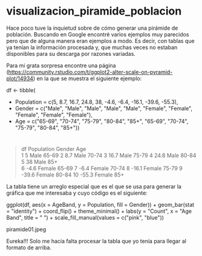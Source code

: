 # visualizacion_piramide_poblacion
Hace poco tuve la inquietud sobre de cómo generar una pirámide de población. Buscando en Google encontré varios ejemplos muy parecidos pero que de alguna manera eran ejemplos a modo. Es decir, con tablas que ya tenían la información procesada y, que muchas veces no estaban disponibles para su descarga por razones variadas.

Para mi grata sorpresa encontre una página (https://community.rstudio.com/t/ggplot2-alter-scale-on-pyramid-plot/14934) en la que se muestra el siguiente ejemplo:

df <- tibble(
+  Population = c(5, 8.7, 16.7, 24.8, 38, -4.6, -6.4, -16.1, -39.6, -55.3),
+  Gender = c("Male", "Male", "Male", "Male", "Male", "Female", "Female", "Female", "Female", "Female"),
+  Age = c("65-69", "70-74", "75-79", "80-84", "85+", "65-69", "70-74", "75-79", "80-84", "85+"))

#
> df
   Population Gender Age  
        <dbl> <chr>  <chr>
 1        5   Male   65-69
 2        8.7 Male   70-74
 3       16.7 Male   75-79
 4       24.8 Male   80-84
 5       38   Male   85+  
 6       -4.6 Female 65-69
 7       -6.4 Female 70-74
 8      -16.1 Female 75-79
 9      -39.6 Female 80-84
10      -55.3 Female 85+  
 
 La tabla tiene un arreglo especial que es el que se usa para generar la gráfica que me interesaba y cuyo código es el siguiente:
 
 ggplot(df, aes(x = AgeBand, y = Population, fill = Gender)) +
  geom_bar(stat = "identity") +
  coord_flip() +
  theme_minimal() +
  labs(y = "Count", x = "Age Band", title = " ") +
  scale_fill_manual(values = c("pink", "blue"))
  
  piramide01.jpeg


Eureka!!! Solo me hacía falta procesar la tabla que yo tenía para llegar al formato de arriba.
